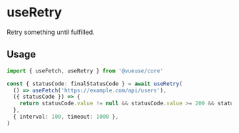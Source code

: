 # useRetry

Retry something until fulfilled.

## Usage

```ts
import { useFetch, useRetry } from '@vueuse/core'

const { statusCode: finalStatusCode } = await useRetry(
  () => useFetch('https://example.com/api/users'),
  ({ statusCode }) => {
    return statusCode.value != null && statusCode.value >= 200 && statusCode.value < 300
  },
  { interval: 100, timeout: 1000 },
)
```
